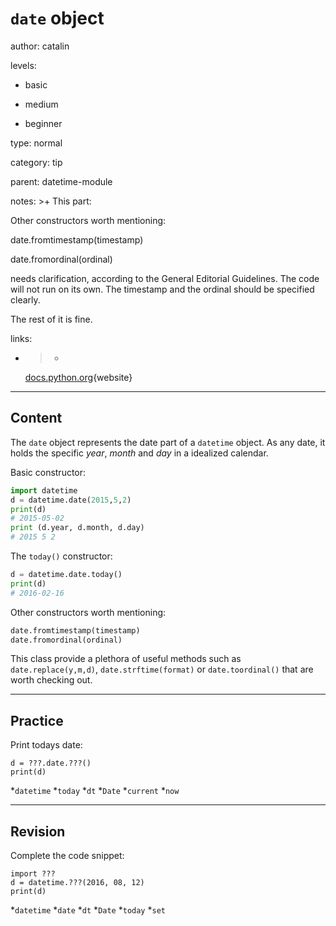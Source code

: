 # `date` object
author: catalin

levels:

  - basic

  - medium

  - beginner

type: normal

category: tip

parent: datetime-module

notes: >+
  This part:


  Other constructors worth mentioning:


  date.fromtimestamp(timestamp)

  date.fromordinal(ordinal)


  needs clarification, according to the General Editorial Guidelines. The code
  will not run on its own. The timestamp and the ordinal should be specified
  clearly.


  The rest of it is fine.


links:

  - >-
    [docs.python.org](https://docs.python.org/3.5/library/datetime.html#date-objects){website}

---
## Content

The `date` object represents the date part of a `datetime` object. As any date, it holds the specific *year*, *month* and *day* in a idealized calendar.

Basic constructor:
```python
import datetime
d = datetime.date(2015,5,2)
print(d) 
# 2015-05-02
print (d.year, d.month, d.day)
# 2015 5 2

```

The `today()` constructor:
```python
d = datetime.date.today()
print(d)
# 2016-02-16
```

Other constructors worth mentioning:
```python
date.fromtimestamp(timestamp)
date.fromordinal(ordinal)

```

This class provide a plethora of useful methods such as `date.replace(y,m,d)`, `date.strftime(format)` or `date.toordinal()` that are worth checking out.

---
## Practice

Print todays date:

```
d = ???.date.???()
print(d)
```

*`datetime` 
*`today` 
*`dt` 
*`Date` 
*`current` 
*`now`

---
## Revision

Complete the code snippet:

```
import ???
d = datetime.???(2016, 08, 12)
print(d)
``` 

*`datetime` 
*`date` 
*`dt` 
*`Date` 
*`today` 
*`set`